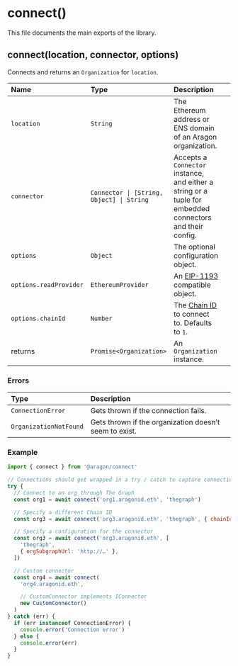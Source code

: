 # connect\(\)

This file documents the main exports of the library.

## connect\(location, connector, options\)

Connects and returns an `Organization` for `location`.

| Name | Type | Description |  |  |
| :--- | :--- | :--- | :--- | :--- |
| `location` | `String` | The Ethereum address or ENS domain of an Aragon organization. |  |  |
| `connector` | `Connector \| [String, Object] \| String` | Accepts a `Connector` instance, and either a string or a tuple for embedded connectors and their config. |  |  |
| `options` | `Object` | The optional configuration object. |  |  |
| `options.readProvider` | `EthereumProvider` | An [EIP-1193](https://eips.ethereum.org/EIPS/eip-1193) compatible object. |  |  |
| `options.chainId` | `Number` | The [Chain ID](https://chainid.network/) to connect to. Defaults to `1`. |  |  |
| returns | `Promise<Organization>` | An `Organization` instance. |  |  |

### Errors

| Type | Description |
| :--- | :--- |
| `ConnectionError` | Gets thrown if the connection fails. |
| `OrganizationNotFound` | Gets thrown if the organization doesn’t seem to exist. |

### Example

```javascript
import { connect } from '@aragon/connect'

// Connections should get wrapped in a try / catch to capture connection errors
try {
  // Connect to an org through The Graph
  const org1 = await connect('org1.aragonid.eth', 'thegraph')

  // Specify a different Chain ID
  const org3 = await connect('org3.aragonid.eth', 'thegraph', { chainId: 4 })

  // Specify a configuration for the connector
  const org3 = await connect('org3.aragonid.eth', [
    'thegraph',
    { orgSubgraphUrl: 'http://…' },
  ])

  // Custom connector
  const org4 = await connect(
    'org4.aragonid.eth',

    // CustomConnector implements IConnector
    new CustomConnector()
  )
} catch (err) {
  if (err instanceof ConnectionError) {
    console.error('Connection error')
  } else {
    console.error(err)
  }
}
```
